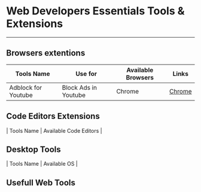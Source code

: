 # Web Developers Essentials Tools & Extensions
-----------------
## Browsers extentions
| Tools Name                | Use for               | Available Browsers | Links |
|---------------------------|-----------------------|--------------------|-------|
| Adblock for Youtube       | Block Ads in Youtube  | Chrome             | [Chrome](https://chrome.google.com/webstore/detail/adblock-for-youtube/cmedhionkhpnakcndndgjdbohmhepckk) |  
## Code Editors Extensions
| Tools Name | Available Code Editors |

## Desktop Tools
| Tools Name | Available OS |

## Usefull Web Tools

